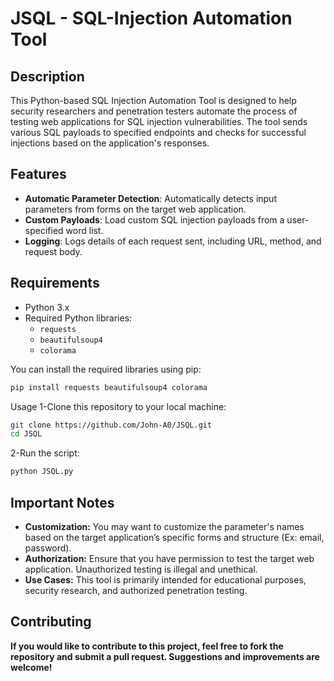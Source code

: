 # JSQL - SQL-Injection Automation Tool

## Description
This Python-based SQL Injection Automation Tool is designed to help security researchers and penetration testers automate the process of testing web applications for SQL injection vulnerabilities. The tool sends various SQL payloads to specified endpoints and checks for successful injections based on the application's responses.

## Features
- **Automatic Parameter Detection**: Automatically detects input parameters from forms on the target web application.
- **Custom Payloads**: Load custom SQL injection payloads from a user-specified word list.
- **Logging**: Logs details of each request sent, including URL, method, and request body.
  
## Requirements
- Python 3.x
- Required Python libraries:
  - `requests`
  - `beautifulsoup4`
  - `colorama`

You can install the required libraries using pip:
```bash
pip install requests beautifulsoup4 colorama
```

Usage
1-Clone this repository to your local machine:
```bash
git clone https://github.com/John-A0/JSQL.git
cd JSQL
```
2-Run the script:
```bash
python JSQL.py
```

## Important Notes
- **Customization:** You may want to customize the parameter's names based on the target application’s specific forms and structure (Ex: email, password).
- **Authorization:** Ensure that you have permission to test the target web application. Unauthorized testing is illegal and unethical.
- **Use Cases:** This tool is primarily intended for educational purposes, security research, and authorized penetration testing.

## Contributing
**If you would like to contribute to this project, feel free to fork the repository and submit a pull request. Suggestions and improvements are welcome!**



